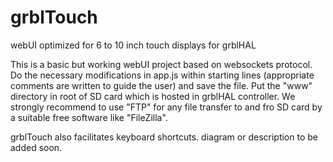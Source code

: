 # grblTouch
webUI optimized for 6 to 10 inch touch displays for grblHAL

This is a basic but working webUI project based on websockets protocol. Do the necessary modifications in app.js within starting lines (appropriate comments are written to guide the user) and save the file. Put the "www" directory in root of SD card which is hosted in grblHAL controller. We strongly recommend to use "FTP" for any file transfer to and fro SD card by a suitable free software like "FileZilla".

grblTouch also facilitates keyboard shortcuts. diagram or description to be added soon.